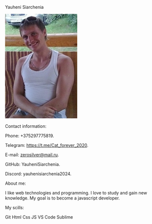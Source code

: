 Yauheni Siarchenia

![My photo](./img/my_photo.jpg)

Contact information:

Phone: +375297775819.

Telegram: https://t.me/Cat_forever_2020.

E-mail: zerosilver@mail.ru.

GitHub: YauheniSiarchenia.

Discord: yauhenisiarchenia2024.

About me:

I like web technologies and programming. I love to study and gain new knowledge. My goal is to become a javascript developer.

My scills:

Git
Html
Css
JS
VS Code
Sublime
